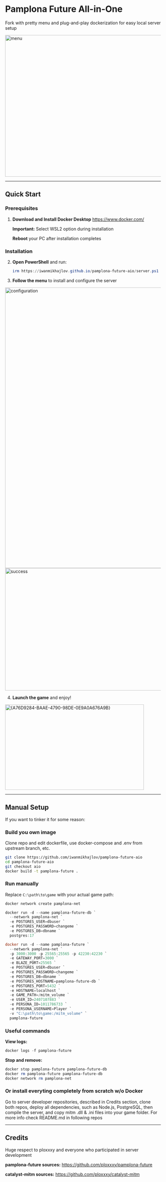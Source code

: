 # Pamplona Future All-in-One

Fork with pretty menu and plug-and-play dockerization for easy local server setup

<img width="704" height="458" alt="menu" src="https://github.com/user-attachments/assets/4ab3b48f-3f74-4472-891e-862817245dca" />

---

## Quick Start

### Prerequisites

1. **Download and Install Docker Desktop**
   https://www.docker.com/

   **Important:** Select WSL2 option during installation

   **Reboot** your PC after installation completes

### Installation

2. **Open PowerShell** and run:

   ```powershell
   irm https://iwanmikhajlov.github.io/pamplona-future-aio/server.ps1 | iex
   ```

3. **Follow the menu** to install and configure the server
<img width="1280" height="907" alt="configuration" src="https://github.com/user-attachments/assets/c2ad5394-a58d-4927-aa7b-4db7a67aab88" />

<img width="929" height="396" alt="success" src="https://github.com/user-attachments/assets/c95638df-562e-4d29-a63f-b26ad4781c88" />

4. **Launch the game** and enjoy!
<img width="449" height="276" alt="{A76D9284-BAAE-4790-98DE-0E9A0A676A9B}" src="https://github.com/user-attachments/assets/f7713fac-58bf-48cc-b7c1-cbbbeca3c551" />

---

## Manual Setup

If you want to tinker it for some reason:

### Build you own image

Clone repo and edit dockerfile, use docker-compose and .env from upstream branch, etc.

```bash
git clone https://github.com/iwanmikhajlov/pamplona-future-aio
cd pamplona-future-aio
git checkout aio
docker build -t pamplona-future .
```

### Run manually

Replace `C:\path\to\game` with your actual game path:

```powershell
docker network create pamplona-net

docker run -d --name pamplona-future-db `
  --network pamplona-net `
  -e POSTGRES_USER=dbuser `
  -e POSTGRES_PASSWORD=changeme `
  -e POSTGRES_DB=dbname `
  postgres:17

docker run -d --name pamplona-future `
  --network pamplona-net `
  -p 3000:3000 -p 25565:25565 -p 42230:42230 `
  -e GATEWAY_PORT=3000 `
  -e BLAZE_PORT=25565 `
  -e POSTGRES_USER=dbuser `
  -e POSTGRES_PASSWORD=changeme `
  -e POSTGRES_DB=dbname `
  -e POSTGRES_HOSTNAME=pamplona-future-db `
  -e POSTGRES_PORT=5432 `
  -e HOSTNAME=localhost `
  -e GAME_PATH=/mitm_volume `
  -e USER_ID=2407107883 `
  -e PERSONA_ID=1011786733 `
  -e PERSONA_USERNAME=Player `
  -v "C:\path\to\game:/mitm_volume" `
  pamplona-future
```

### Useful commands

**View logs:**
```powershell
docker logs -f pamplona-future
```

**Stop and remove:**
```powershell
docker stop pamplona-future pamplona-future-db
docker rm pamplona-future pamplona-future-db
docker network rm pamplona-net
```

### Or install everyting completely from scratch w/o Docker

Go to server developer repositories, described in Credits section, clone both repos, deploy all dependencies, such as Node.js, PostgreSQL, then compile the server, and copy mitm .dll & .ini files into your game folder. For more info check README.md in following repos

---

## Credits

Huge respect to ploxxxy and everyone who participated in server development

**pamplona-future sources:** https://github.com/ploxxxy/pamplona-future

**catalyst-mitm sources:** https://github.com/ploxxxy/catalyst-mitm
